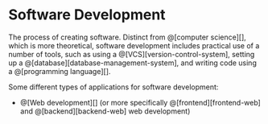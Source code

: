 # Software Development

The process of creating software. Distinct from @[computer science][], which is
more theoretical, software development includes practical use of a number of tools,
such as using a @[VCS][version-control-system], setting up a @[database][database-management-system],
and writing code using a @[programming language][].

Some different types of applications for software development:
*   @[Web development][] (or more specifically @[frontend][frontend-web] and @[backend][backend-web] web development)
